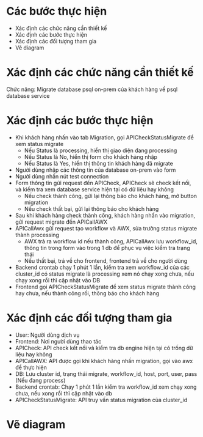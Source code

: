 # Các bước thực hiện
- Xác định các chức năng cần thiết kế
- Xác định các bước thực hiện
- Xác định các đối tượng tham gia 
- Vẽ diagram

# Xác định các chức năng cần thiết kế
Chức năng: Migrate database psql on-prem của khách hàng về psql database service

# Xác định các bước thực hiện
- Khi khách hàng nhấn vào tab Migration, gọi APICheckStatusMigrate để xem status migrate
  - Nếu Status là processing, hiển thị giao diện đang processing
  - Nếu Status là No, hiển thị form cho khách hàng nhập
  - Nếu Status là Yes, hiển thị thông tin khách hàng đã migrate 
- Người dùng nhập các thông tin của database on-prem vào form
- Người dùng nhấn nút test connection
- Form thông tin gửi request đến APICheck, APICheck sẽ check kết nối, và kiểm tra xem database service hiện tại có dữ liệu hay không
  - Nếu check thành công, gửi lại thông báo cho khách hàng, mở button migration
  - Nếu check thất bại, gửi lại thông báo cho khách hàng
- Sau khi khách hàng check thành công, khách hàng nhấn vào migration, gửi request migrate đến APICallAWX
- APICallAwx gửi request tạo workflow và AWX, sửa trường status migrate thành processing
  - AWX trả ra workflow id nếu thành công, APICallAwx lưu workflow_id, thông tin trong form vào trong 1 db để phục vụ việc kiểm tra trạng thái 
  - Nếu thất bại, trả về cho frontend, frontend trả về cho người dùng
- Backend crontab chạy 1 phút 1 lần, kiểm tra xem workflow_id của các cluster_id có status migrate là processing xem nó chạy xong chưa, nếu chạy xong rồi thì cập nhật vào DB
- Frontend gọi APICheckStatusMigrate để xem status migrate thành công hay chưa, nếu thành công rồi, thông báo cho khách hàng 
# Xác định các đối tượng tham gia
- User: Người dùng dịch vụ
- Frontend: Nơi người dùng thao tác
- APICheck: API check kết nối và kiểm tra db engine hiện tại có trống dữ liệu hay không
- APICallAWX: API được gọi khi khách hàng nhấn migration, gọi vào awx để thực hiện
- DB: Lưu cluster id, trạng thái migrate, workflow_id, host, port, user, pass (Nếu đang process)
- Backend crontab: Chạy 1 phút 1 lần kiểm tra workflow_id xem chạy xong chưa, nếu xong rồi thì cập nhật vào db
- APICheckStatusMigrate: API truy vấn status migration của cluster_id

# Vẽ diagram
